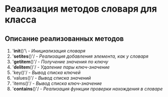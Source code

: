 # Реализация методов словаря для класса
## Описание реализованных методов
1. '__init__()'\ - _Инициализация словаря_
2. '__setites__()'/ - _Реализация добавления элемента, как у словаря_
3. '__getitem__()'/ - _Получение значения по ключу_
4. '__delitem__()'/ - _Удаление пары ключ-значение_
5. 'key()'/ - _Вывод списка ключей_
6. 'values()'/ - _Вывод списка значений_
7. 'items()'/ - _Вывод списка ключ-значение_
8. '__contains__()'/ - _Реализация функции проверки нахождения в словаре_
